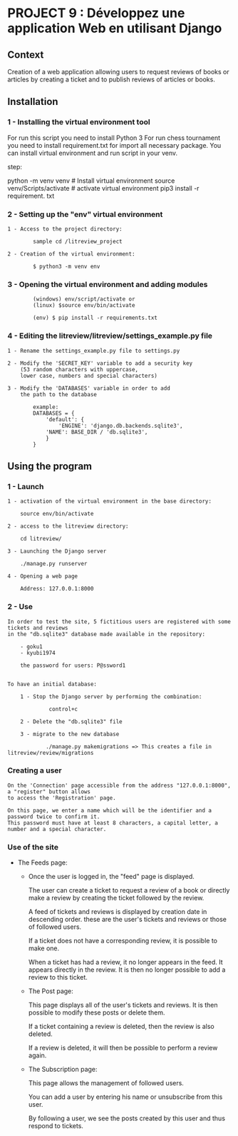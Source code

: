 # PROJECT 9 : Développez une application Web en utilisant Django


## Context

Creation of a web application allowing users to request reviews of books or articles by creating a ticket and to publish reviews of articles or books.

## Installation


### 1 - Installing the virtual environment tool
    
For run this script you need to install Python 3 For run chess tournament you need to install requirement.txt for import all necessary package. You can install virtual environment and run script in your venv.

step:

python -m venv venv # Install virtual environment
source venv/Scripts/activate # activate virtual environment
pip3 install -r requirement. txt


### 2 - Setting up the "env" virtual environment


    1 - Access to the project directory:
            
            sample cd /litreview_project

    2 - Creation of the virtual environment:
            
            $ python3 -m venv env


### 3 - Opening the virtual environment and adding modules

            (windows) env/script/activate or
            (linux) $source env/bin/activate
            
            (env) $ pip install -r requirements.txt
            

### 4 - Editing the litreview/litreview/settings_example.py file

    1 - Rename the settings_example.py file to settings.py

    2 - Modify the 'SECRET_KEY' variable to add a security key
        (53 random characters with uppercase,
        lower case, numbers and special characters)

    3 - Modify the 'DATABASES' variable in order to add
        the path to the database

            example:
            DATABASES = {
                'default': {
                    'ENGINE': 'django.db.backends.sqlite3',
                'NAME': BASE_DIR / 'db.sqlite3',
                }
            }

## Using the program


### 1 - Launch

    1 - activation of the virtual environment in the base directory:

        source env/bin/activate

    2 - access to the litreview directory:

        cd litreview/

    3 - Launching the Django server

        ./manage.py runserver

    4 - Opening a web page
    
        Address: 127.0.0.1:8000

### 2 - Use

    In order to test the site, 5 fictitious users are registered with some tickets and reviews
    in the "db.sqlite3" database made available in the repository:

        - goku1
        - kyubi1974

        the password for users: P@ssword1


    To have an initial database:

        1 - Stop the Django server by performing the combination:
                
                 control+c

        2 - Delete the "db.sqlite3" file

        3 - migrate to the new database

                ./manage.py makemigrations => This creates a file in litreview/review/migrations
              
### Creating a user

    On the 'Connection' page accessible from the address "127.0.0.1:8000", a "register" button allows
    to access the 'Registration' page.

    On this page, we enter a name which will be the identifier and a password twice to confirm it.
    This password must have at least 8 characters, a capital letter, a number and a special character.

###  Use of the site

- The Feeds page:

    -   Once the user is logged in, the "feed" page is displayed.

        The user can create a ticket to request a review of a book or
        directly make a review by creating the ticket followed by the review.

        A feed of tickets and reviews is displayed by creation date in descending order.
        these are the user's tickets and reviews or those of followed users.

        If a ticket does not have a corresponding review, it is possible to make one.

        When a ticket has had a review, it no longer appears in the feed. It appears directly in the review.
        It is then no longer possible to add a review to this ticket.


    - The Post page:

        This page displays all of the user's tickets and reviews.
        It is then possible to modify these posts or delete them.

        If a ticket containing a review is deleted, then the review is also deleted.

        If a review is deleted, it will then be possible to perform a review again.


    - The Subscription page:

        This page allows the management of followed users.

        You can add a user by entering his name or unsubscribe from this user.

        By following a user, we see the posts created by this user and thus respond to tickets.
